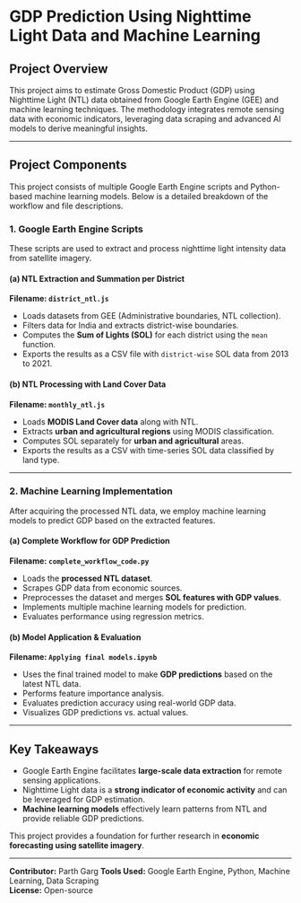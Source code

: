 # **GDP Prediction Using Nighttime Light Data and Machine Learning**

## **Project Overview**
This project aims to estimate Gross Domestic Product (GDP) using Nighttime Light (NTL) data obtained from Google Earth Engine (GEE) and machine learning techniques. The methodology integrates remote sensing data with economic indicators, leveraging data scraping and advanced AI models to derive meaningful insights.

---

## **Project Components**
This project consists of multiple Google Earth Engine scripts and Python-based machine learning models. Below is a detailed breakdown of the workflow and file descriptions.

### **1. Google Earth Engine Scripts**
These scripts are used to extract and process nighttime light intensity data from satellite imagery.

#### **(a) NTL Extraction and Summation per District**  
**Filename: `district_ntl.js`**  
- Loads datasets from GEE (Administrative boundaries, NTL collection).  
- Filters data for India and extracts district-wise boundaries.  
- Computes the **Sum of Lights (SOL)** for each district using the `mean` function.
- Exports the results as a CSV file with `district-wise` SOL data from 2013 to 2021.  

#### **(b) NTL Processing with Land Cover Data**  
**Filename: `monthly_ntl.js`**  
- Loads **MODIS Land Cover data** along with NTL.
- Extracts **urban and agricultural regions** using MODIS classification.
- Computes SOL separately for **urban and agricultural** areas.
- Exports the results as a CSV with time-series SOL data classified by land type.

---

### **2. Machine Learning Implementation**
After acquiring the processed NTL data, we employ machine learning models to predict GDP based on the extracted features.

#### **(a) Complete Workflow for GDP Prediction**  
**Filename: `complete_workflow_code.py`**  
- Loads the **processed NTL dataset**.
- Scrapes GDP data from economic sources.
- Preprocesses the dataset and merges **SOL features with GDP values**.
- Implements multiple machine learning models for prediction.
- Evaluates performance using regression metrics.

#### **(b) Model Application & Evaluation**  
**Filename: `Applying final models.ipynb`**  
- Uses the final trained model to make **GDP predictions** based on the latest NTL data.
- Performs feature importance analysis.
- Evaluates prediction accuracy using real-world GDP data.
- Visualizes GDP predictions vs. actual values.

---

## **Key Takeaways**
- Google Earth Engine facilitates **large-scale data extraction** for remote sensing applications.
- Nighttime Light data is a **strong indicator of economic activity** and can be leveraged for GDP estimation.
- **Machine learning models** effectively learn patterns from NTL and provide reliable GDP predictions.

This project provides a foundation for further research in **economic forecasting using satellite imagery**.

---

**Contributor:** Parth Garg
**Tools Used:** Google Earth Engine, Python, Machine Learning, Data Scraping  
**License:** Open-source

